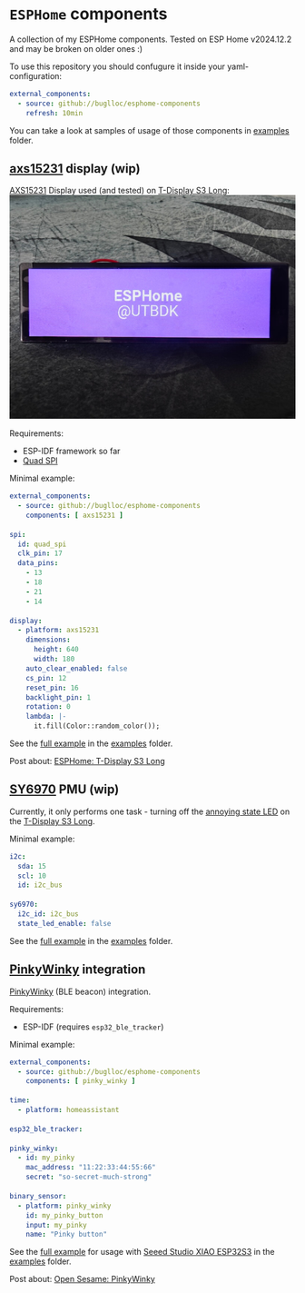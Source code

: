 # `ESPHome` components

A collection of my ESPHome components. Tested on ESP Home v2024.12.2 and may be broken on older ones :)

To use this repository you should confugure it inside your yaml-configuration:
```yaml
external_components:
  - source: github://buglloc/esphome-components
    refresh: 10min
```

You can take a look at samples of usage of those components in [examples](examples) folder.

## [axs15231](components/axs15231) display (wip)

[AXS15231](docs/datasheet/AXS15231_Datasheet_V0.4_20221108.pdf) Display used (and tested) on [T-Display S3 Long](https://www.lilygo.cc/products/t-display-s3-long):
![axs15231_demo](docs/images/axs15231_demo.jpg)

Requirements:
  - ESP-IDF framework so far
  - [Quad SPI](https://github.com/esphome/esphome/pull/5925)

Minimal example:
```yaml
external_components:
  - source: github://buglloc/esphome-components
    components: [ axs15231 ]

spi:
  id: quad_spi
  clk_pin: 17
  data_pins:
    - 13
    - 18
    - 21
    - 14

display:
  - platform: axs15231
    dimensions:
      height: 640
      width: 180
    auto_clear_enabled: false
    cs_pin: 12
    reset_pin: 16
    backlight_pin: 1
    rotation: 0
    lambda: |-
      it.fill(Color::random_color());
```

See the [full example](examples/axs15231/t-display-s3-long-landscape.yaml) in the [examples](examples) folder.

Post about: [ESPHome: T-Display S3 Long](https://ut.buglloc.com/2024/03/t-display-s3-long-esphome/)

## [SY6970](components/sy6970) PMU (wip)

Currently, it only performs one task - turning off the [annoying state LED](https://ut.buglloc.com/assets/videos/t-display-long-pmu-state.webp) on the [T-Display S3 Long](https://www.lilygo.cc/products/t-display-s3-long).

Minimal example:
```yaml
i2c:
  sda: 15
  scl: 10
  id: i2c_bus

sy6970:
  i2c_id: i2c_bus
  state_led_enable: false
```

See the [full example](examples/sy6970/t-display-s3-long.yaml) in the [examples](examples) folder.

## [PinkyWinky](components/pinky_winky) integration

[PinkyWinky](https://github.com/buglloc/pinky-winky/) (BLE beacon) integration.

Requirements:
  - ESP-IDF (requires `esp32_ble_tracker`)

Minimal example:
```yaml
external_components:
  - source: github://buglloc/esphome-components
    components: [ pinky_winky ]

time:
  - platform: homeassistant

esp32_ble_tracker:

pinky_winky:
  - id: my_pinky
    mac_address: "11:22:33:44:55:66"
    secret: "so-secret-much-strong"

binary_sensor:
  - platform: pinky_winky
    id: my_pinky_button
    input: my_pinky
    name: "Pinky button"
```

See the [full example](examples/pinky_winky/bike-xiao-esps3.yaml) for usage with  [Seeed Studio XIAO ESP32S3](https://wiki.seeedstudio.com/xiao_esp32s3_getting_started/) in the [examples](examples) folder.

Post about: [Open Sesame: PinkyWinky](https://ut.buglloc.com/2024/06/open-sesame/)
